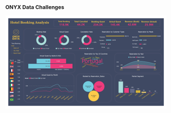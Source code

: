### ONYX Data Challenges

![](https://github.com/achannaung/projects/blob/db1e63cd244f2ea99ed3e680275512661c8b5b0a/Challenges/ONYX/ONYX_hotel_bookings.png)
